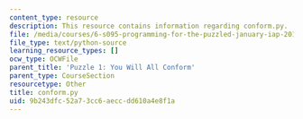 ```yaml
---
content_type: resource
description: This resource contains information regarding conform.py.
file: /media/courses/6-s095-programming-for-the-puzzled-january-iap-2018/9b243dfc52a73cc6aeccdd610a4e8f1a_conform.py
file_type: text/python-source
learning_resource_types: []
ocw_type: OCWFile
parent_title: 'Puzzle 1: You Will All Conform'
parent_type: CourseSection
resourcetype: Other
title: conform.py
uid: 9b243dfc-52a7-3cc6-aecc-dd610a4e8f1a
---
```

